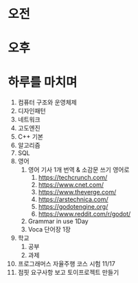 # 오전

# 오후

# 하루를 마치며

1. 컴퓨터 구조와 운영체제
2. 디자인패턴
3. 네트워크
4. 고도엔진
5. C++ 기본
6. 알고리즘
7. SQL
8. 영어
	1. 영어 기사 1개 번역 & 소감문 쓰기 영어로
		1. https://techcrunch.com/
		2. https://www.cnet.com/
		3. https://www.theverge.com/
		4. https://arstechnica.com/
		5. https://godotengine.org/
		6. https://www.reddit.com/r/godot/
	2. Grammar in use 1Day
	3. Voca 단어장 1장
9. 학교
	1. 공부
	2. 과제
10. 프로그래머스 자율주행 코스 시험 11/17
11. 점핏 요구사항 보고 토이프로젝트 만들기